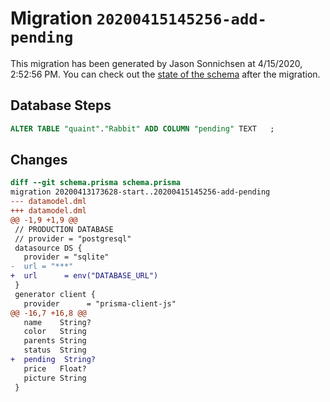# Migration `20200415145256-add-pending`

This migration has been generated by Jason Sonnichsen at 4/15/2020, 2:52:56 PM.
You can check out the [state of the schema](./schema.prisma) after the migration.

## Database Steps

```sql
ALTER TABLE "quaint"."Rabbit" ADD COLUMN "pending" TEXT   ;
```

## Changes

```diff
diff --git schema.prisma schema.prisma
migration 20200413173628-start..20200415145256-add-pending
--- datamodel.dml
+++ datamodel.dml
@@ -1,9 +1,9 @@
 // PRODUCTION DATABASE
 // provider = "postgresql"
 datasource DS {
   provider = "sqlite"
-  url = "***"
+  url      = env("DATABASE_URL")
 }
 generator client {
   provider      = "prisma-client-js"
@@ -16,7 +16,8 @@
   name    String?
   color   String
   parents String
   status  String
+  pending  String?
   price   Float?
   picture String
 }
```


